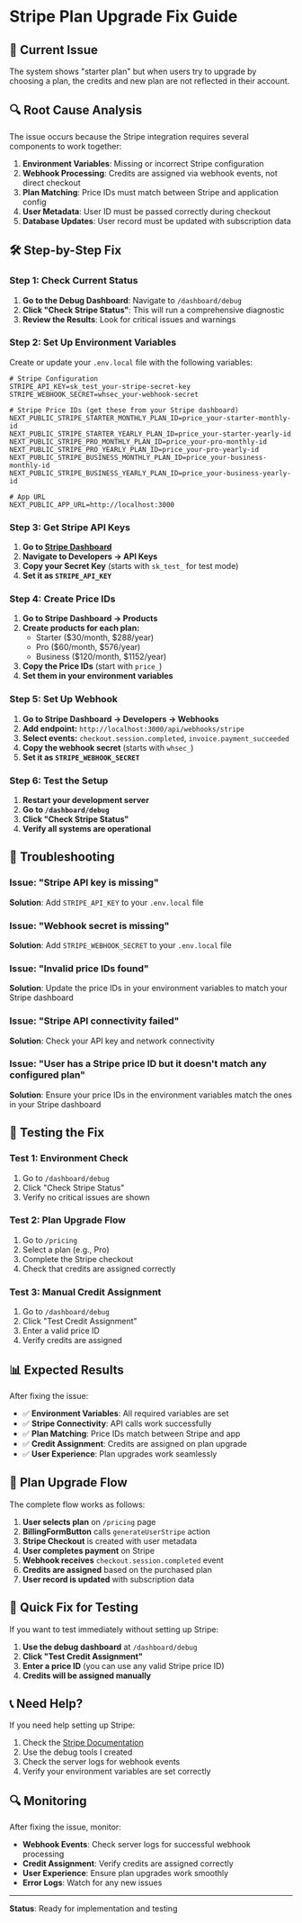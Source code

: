 # Stripe Plan Upgrade Fix Guide

## 🚨 **Current Issue**
The system shows "starter plan" but when users try to upgrade by choosing a plan, the credits and new plan are not reflected in their account.

## 🔍 **Root Cause Analysis**

The issue occurs because the Stripe integration requires several components to work together:

1. **Environment Variables**: Missing or incorrect Stripe configuration
2. **Webhook Processing**: Credits are assigned via webhook events, not direct checkout
3. **Plan Matching**: Price IDs must match between Stripe and application config
4. **User Metadata**: User ID must be passed correctly during checkout
5. **Database Updates**: User record must be updated with subscription data

## 🛠️ **Step-by-Step Fix**

### Step 1: Check Current Status

1. **Go to the Debug Dashboard**: Navigate to `/dashboard/debug`
2. **Click "Check Stripe Status"**: This will run a comprehensive diagnostic
3. **Review the Results**: Look for critical issues and warnings

### Step 2: Set Up Environment Variables

Create or update your `.env.local` file with the following variables:

```env
# Stripe Configuration
STRIPE_API_KEY=sk_test_your-stripe-secret-key
STRIPE_WEBHOOK_SECRET=whsec_your-webhook-secret

# Stripe Price IDs (get these from your Stripe dashboard)
NEXT_PUBLIC_STRIPE_STARTER_MONTHLY_PLAN_ID=price_your-starter-monthly-id
NEXT_PUBLIC_STRIPE_STARTER_YEARLY_PLAN_ID=price_your-starter-yearly-id
NEXT_PUBLIC_STRIPE_PRO_MONTHLY_PLAN_ID=price_your-pro-monthly-id
NEXT_PUBLIC_STRIPE_PRO_YEARLY_PLAN_ID=price_your-pro-yearly-id
NEXT_PUBLIC_STRIPE_BUSINESS_MONTHLY_PLAN_ID=price_your-business-monthly-id
NEXT_PUBLIC_STRIPE_BUSINESS_YEARLY_PLAN_ID=price_your-business-yearly-id

# App URL
NEXT_PUBLIC_APP_URL=http://localhost:3000
```

### Step 3: Get Stripe API Keys

1. **Go to [Stripe Dashboard](https://dashboard.stripe.com/)**
2. **Navigate to Developers → API Keys**
3. **Copy your Secret Key** (starts with `sk_test_` for test mode)
4. **Set it as `STRIPE_API_KEY`**

### Step 4: Create Price IDs

1. **Go to Stripe Dashboard → Products**
2. **Create products for each plan:**
   - Starter ($30/month, $288/year)
   - Pro ($60/month, $576/year) 
   - Business ($120/month, $1152/year)
3. **Copy the Price IDs** (start with `price_`)
4. **Set them in your environment variables**

### Step 5: Set Up Webhook

1. **Go to Stripe Dashboard → Developers → Webhooks**
2. **Add endpoint:** `http://localhost:3000/api/webhooks/stripe`
3. **Select events:** `checkout.session.completed`, `invoice.payment_succeeded`
4. **Copy the webhook secret** (starts with `whsec_`)
5. **Set it as `STRIPE_WEBHOOK_SECRET`**

### Step 6: Test the Setup

1. **Restart your development server**
2. **Go to `/dashboard/debug`**
3. **Click "Check Stripe Status"**
4. **Verify all systems are operational**

## 🔧 **Troubleshooting**

### Issue: "Stripe API key is missing"
**Solution**: Add `STRIPE_API_KEY` to your `.env.local` file

### Issue: "Webhook secret is missing"
**Solution**: Add `STRIPE_WEBHOOK_SECRET` to your `.env.local` file

### Issue: "Invalid price IDs found"
**Solution**: Update the price IDs in your environment variables to match your Stripe dashboard

### Issue: "Stripe API connectivity failed"
**Solution**: Check your API key and network connectivity

### Issue: "User has a Stripe price ID but it doesn't match any configured plan"
**Solution**: Ensure your price IDs in the environment variables match the ones in your Stripe dashboard

## 🧪 **Testing the Fix**

### Test 1: Environment Check
1. Go to `/dashboard/debug`
2. Click "Check Stripe Status"
3. Verify no critical issues are shown

### Test 2: Plan Upgrade Flow
1. Go to `/pricing`
2. Select a plan (e.g., Pro)
3. Complete the Stripe checkout
4. Check that credits are assigned correctly

### Test 3: Manual Credit Assignment
1. Go to `/dashboard/debug`
2. Click "Test Credit Assignment"
3. Enter a valid price ID
4. Verify credits are assigned

## 📊 **Expected Results**

After fixing the issue:

- ✅ **Environment Variables**: All required variables are set
- ✅ **Stripe Connectivity**: API calls work successfully
- ✅ **Plan Matching**: Price IDs match between Stripe and app
- ✅ **Credit Assignment**: Credits are assigned on plan upgrade
- ✅ **User Experience**: Plan upgrades work seamlessly

## 🔄 **Plan Upgrade Flow**

The complete flow works as follows:

1. **User selects plan** on `/pricing` page
2. **BillingFormButton** calls `generateUserStripe` action
3. **Stripe Checkout** is created with user metadata
4. **User completes payment** on Stripe
5. **Webhook receives** `checkout.session.completed` event
6. **Credits are assigned** based on the purchased plan
7. **User record is updated** with subscription data

## 🚀 **Quick Fix for Testing**

If you want to test immediately without setting up Stripe:

1. **Use the debug dashboard** at `/dashboard/debug`
2. **Click "Test Credit Assignment"**
3. **Enter a price ID** (you can use any valid Stripe price ID)
4. **Credits will be assigned manually**

## 📞 **Need Help?**

If you need help setting up Stripe:

1. Check the [Stripe Documentation](https://stripe.com/docs)
2. Use the debug tools I created
3. Check the server logs for webhook events
4. Verify your environment variables are set correctly

## 🔍 **Monitoring**

After fixing the issue, monitor:

- **Webhook Events**: Check server logs for successful webhook processing
- **Credit Assignment**: Verify credits are assigned correctly
- **User Experience**: Ensure plan upgrades work smoothly
- **Error Logs**: Watch for any new issues

---

**Status**: Ready for implementation and testing 